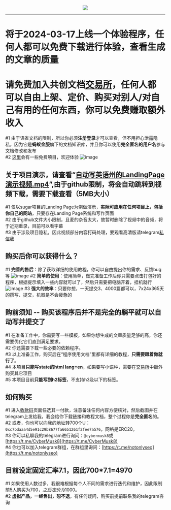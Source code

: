 <p align = "center">
<img src="https://github.com/withAI777/en_state_demo_video/blob/eb2e0017ae1debe61090f6b60c25ce18084c592e/%E7%A4%BA%E4%BE%8B%E5%9B%BE%E7%89%87/logo.png">
</p>

****

# 将于2024-03-17上线一个体验程序，任何人都可以免费下载进行体验，查看生成的文章的质量

# 请免费加入共创文档[交易所](https://www.yuque.com/g/u41475096/sxyaoc/collaborator/join?token=oLI3sdKe7WgMn1er&source=book_collaborator#)，任何人都可以自由上架、定价、购买对别人/对自己有用的任何东西，你可以免费赚取额外收入
#1 由于语雀文档的限制，所以你必须**注册登录**才可以查看，但不用担心泄露隐私，因为它是**蚂蚁金服**旗下的文档知识库，并且你可以使用**完全匿名的用户名**参与文档修改和发布<br>
#2 [这里](https://www.yuque.com/g/u41475096/sxyaoc/collaborator/join?token=oLI3sdKe7WgMn1er&source=book_collaborator#)会有一些免费项目，欢迎体验
![image](https://github.com/withAI777/en_state_demo_video/blob/cc34d8e3db35343c6d2a1abaf1e1f4c267b9cc4d/%E7%A4%BA%E4%BE%8B%E5%9B%BE%E7%89%87/%E4%BA%A4%E6%98%93%E6%89%80%E6%96%87%E6%A1%A3.jpg)

## 关于项目演示，请查看“[自动写英语州的LandingPage演示视频.mp4](https://github.com/withAI777/en_state_demo_video/raw/main/%E8%87%AA%E5%8A%A8%E5%86%99%E8%8B%B1%E8%AF%AD%E5%B7%9E%E7%9A%84LandingPage%E6%BC%94%E7%A4%BA%E8%A7%86%E9%A2%91.mp4)”,由于github限制，将会自动跳转到视频下载，需要下载查看（5MB大小）
#1 仅以sugar项目的Landing Page为例做演示，**实际可应用在任何项目上，包括你自己的网站**，只要存在Landing Page系统和写作页面<br>
#2 由于github文件大小限制，且麦的杂音太大，故暂时删除了视频中的音频，将于近期重录，目前可以看字幕<br>
#3 由于涉及项目隐私，因此视频部分内容打码处理，要观看高清版请telegram[私信我](https://t.me/CyberMusk8)

## 购买后你可以获得什么？
#1 **完善的售后**：除了获取详细的使用教程，你可以自由提出你的需求、反馈bug等
![image](https://github.com/withAI777/en_state_demo_video/blob/main/%E7%A4%BA%E4%BE%8B%E5%9B%BE%E7%89%87/%E7%9F%A5%E8%AF%86%E5%BA%93%E6%A6%82%E8%A7%88.jpg)
#2 **简单的使用**：使用简单，做完准备工作后你只需要点击打包好的程序，根据提示填入一些内容就可以了，然后只需要把电脑开着，挂机就行
![image](https://github.com/withAI777/en_state_demo_video/blob/main/%E7%A4%BA%E4%BE%8B%E5%9B%BE%E7%89%87/win%E7%A8%8B%E5%BA%8F%E5%9B%BE%E7%89%87.jpg)
#3 **强大的效率**：只要你想，一天提交3、4000篇都可以，7x24x365天的撰写、提交，机器是不会疲惫的

## 购前须知 -- 购买该程序后并不是完全的躺平就可以自动写并提交了
#1 在准备工作中，你需要写一些模板，如果你想生成的文章质量足够的高，你还需要优化它们直到满足要求。<br>
#2 你还需要下载一些必要的依赖程序。<br>
#3 以上准备工作，购买后在“程序使用文档”里都有详细的教程，**只需要跟着做就行了**。<br>
#4 本项目**只能写state的html lang=en**，如果要写小语种，需要在[交易所](https://www.yuque.com/g/u41475096/sxyaoc/ma44bz2n9ft34w7z/collaborator/join?token=e7JYbJs4XDYFujIj&source=doc_collaborator#)中额外购买其它项目<br>
#5 本项目目前**只能写到h2标签**，不支持h3及以下的标签。

## 如何购买
#1 进入[收款码](https://github.com/withAI777/en_state_demo_video/tree/main/%E6%94%B6%E6%AC%BE%E7%A0%81)页面任选其一付款，注意备注任何内容方便核对，然后截图并在telegram上发给我，我会给你下载链接和教程文档，整个过程你是**完全匿名**的。<br>
#2 或者，你也可以向我的[地址](https://github.com/withAI777/en_state_demo_video/blob/main/%E6%94%B6%E6%AC%BE%E7%A0%81/USDT.jpg)转700个U：`0xc7bdaaa4d5e91c29b8677fa6651261f2fee7a576`，网络是ERC20。<br>
#3 你可以私聊我的telegram进行询问：`@cybermusk8`或[https://t.me/CyberMusk8](https://t.me/CyberMusk8)<br>
#4 你也可以加入telegram群组，在群组里询问：[https://t.me/notonlyseo](https://t.me/notonlyseo)<br>

## 目前设定固定汇率7.1，因此700*7.1=4970
#1 如果使用人数过多，我很难根据每个人不同的需求进行迭代和维护，因此限制前5人购买为700$，之后定价为1000$。<br>
#2 **虚拟产品，一经售出，恕不退**，有任何疑问，购买前提前联系我的telegram咨询
